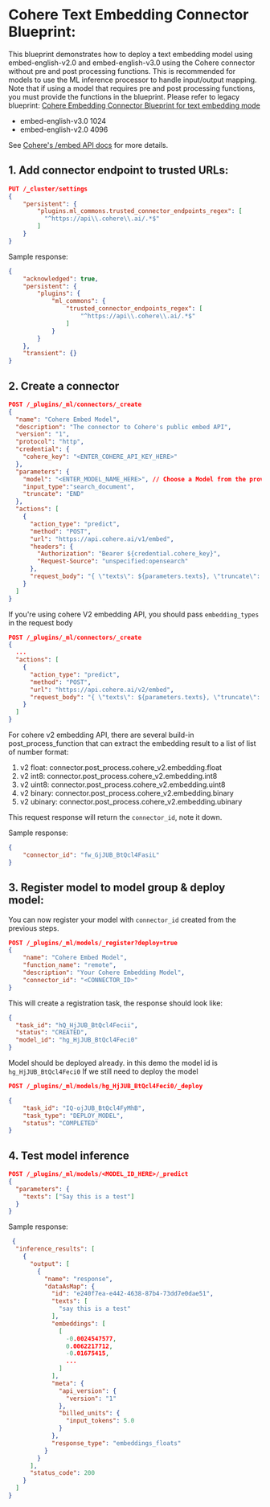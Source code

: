 # Cohere Text Embedding Connector Blueprint:

This blueprint demonstrates how to deploy a text embedding model using embed-english-v2.0 and embed-english-v3.0 using the Cohere connector without pre and post processing functions.
This is recommended for models to use the ML inference processor to handle input/output mapping.
Note that if using a model that requires pre and post processing functions, you must provide the functions in the blueprint. Please refer to legacy blueprint: [Cohere Embedding Connector Blueprint for text embedding mode](https://github.com/opensearch-project/ml-commons/blob/main/docs/remote_inference_blueprints/cohere_connector_embedding_blueprint.md)

- embed-english-v3.0 1024
- embed-english-v2.0 4096

See [Cohere's /embed API docs](https://docs.cohere.com/reference/embed) for more details.

## 1. Add connector endpoint to trusted URLs:

```json
PUT /_cluster/settings
{
    "persistent": {
        "plugins.ml_commons.trusted_connector_endpoints_regex": [
          "^https://api\\.cohere\\.ai/.*$"
        ]
    }
}
```
Sample response:
```json
{
    "acknowledged": true,
    "persistent": {
        "plugins": {
            "ml_commons": {
                "trusted_connector_endpoints_regex": [
                    "^https://api\\.cohere\\.ai/.*$"
                ]
            }
        }
    },
    "transient": {}
}
```

## 2. Create a connector 

```json
POST /_plugins/_ml/connectors/_create
{
  "name": "Cohere Embed Model",
  "description": "The connector to Cohere's public embed API",
  "version": "1",
  "protocol": "http",
  "credential": {
    "cohere_key": "<ENTER_COHERE_API_KEY_HERE>"
  },
  "parameters": {
    "model": "<ENTER_MODEL_NAME_HERE>", // Choose a Model from the provided list above
    "input_type":"search_document",
    "truncate": "END"
  },
  "actions": [
    {
      "action_type": "predict",
      "method": "POST",
      "url": "https://api.cohere.ai/v1/embed",
      "headers": {
        "Authorization": "Bearer ${credential.cohere_key}",
        "Request-Source": "unspecified:opensearch"
      },
      "request_body": "{ \"texts\": ${parameters.texts}, \"truncate\": \"${parameters.truncate}\", \"model\": \"${parameters.model}\", \"input_type\": \"${parameters.input_type}\" }"
    }
  ]
}
```
If you're using cohere V2 embedding API, you should pass `embedding_types` in the request body
```json
POST /_plugins/_ml/connectors/_create
{
  ...
  "actions": [
    {
      "action_type": "predict",
      "method": "POST",
      "url": "https://api.cohere.ai/v2/embed",
      "request_body": "{ \"texts\": ${parameters.texts}, \"truncate\": \"END\", \"model\": \"${parameters.model_name}\", \"embedding_types\": [\"float\"], \"input_type\": \"${parameters.input_type}\"}"
    }
  ]
}
```

For cohere v2 embedding API, there are several build-in post_process_function that can extract the embedding result to a list of list of number format:
1. v2 float: connector.post_process.cohere_v2.embedding.float
2. v2 int8: connector.post_process.cohere_v2.embedding.int8
3. v2 uint8: connector.post_process.cohere_v2.embedding.uint8
4. v2 binary: connector.post_process.cohere_v2.embedding.binary
5. v2 ubinary: connector.post_process.cohere_v2.embedding.ubinary

This request response will return the `connector_id`, note it down.

Sample response:
```json
{
    "connector_id": "fw_GjJUB_BtQcl4FasiL"
}
```


## 3. Register model to model group & deploy model:

You can now register your model with `connector_id` created from the previous steps.

```json
POST /_plugins/_ml/models/_register?deploy=true
{
    "name": "Cohere Embed Model",
    "function_name": "remote",
    "description": "Your Cohere Embedding Model",
    "connector_id": "<CONNECTOR_ID>"
}
```
This will create a registration task, the response should look like:

```json
{
  "task_id": "hQ_HjJUB_BtQcl4Fecii",
  "status": "CREATED",
  "model_id": "hg_HjJUB_BtQcl4Feci0"
}
```
Model should be deployed already. in this demo the model id is `hg_HjJUB_BtQcl4Feci0`
If we still need to deploy the model

```json
POST /_plugins/_ml/models/hg_HjJUB_BtQcl4Feci0/_deploy
```

```json
{
    "task_id": "IQ-ojJUB_BtQcl4FyMhB",
    "task_type": "DEPLOY_MODEL",
    "status": "COMPLETED"
}
```
## 4. Test model inference

```json
POST /_plugins/_ml/models/<MODEL_ID_HERE>/_predict
{
  "parameters": {
    "texts": ["Say this is a test"]
  }
}
```

Sample response:

```json
 {
  "inference_results": [
    {
      "output": [
        {
          "name": "response",
          "dataAsMap": {
            "id": "e240f7ea-e442-4638-87b4-73dd7e0dae51",
            "texts": [
              "say this is a test"
            ],
            "embeddings": [
              [
                -0.0024547577,
                0.0062217712,
                -0.01675415,
                ...
              ]
            ],
            "meta": {
              "api_version": {
                "version": "1"
              },
              "billed_units": {
                "input_tokens": 5.0
              }
            },
            "response_type": "embeddings_floats"
          }
        }
      ],
      "status_code": 200
    }
  ]
}
```